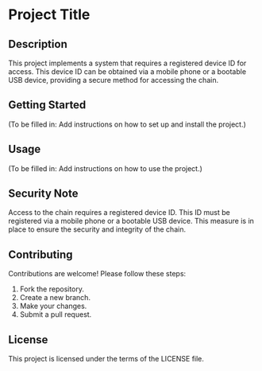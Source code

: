 # Project Title

## Description
This project implements a system that requires a registered device ID for access. This device ID can be obtained via a mobile phone or a bootable USB device, providing a secure method for accessing the chain.

## Getting Started
(To be filled in: Add instructions on how to set up and install the project.)

## Usage
(To be filled in: Add instructions on how to use the project.)

## Security Note
Access to the chain requires a registered device ID. This ID must be registered via a mobile phone or a bootable USB device. This measure is in place to ensure the security and integrity of the chain.

## Contributing
Contributions are welcome! Please follow these steps:
1. Fork the repository.
2. Create a new branch.
3. Make your changes.
4. Submit a pull request.

## License
This project is licensed under the terms of the LICENSE file.
